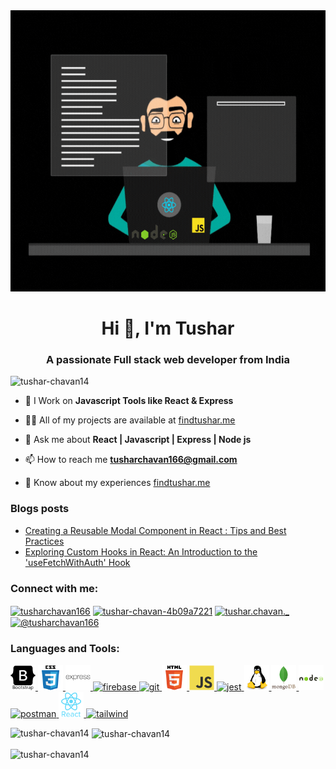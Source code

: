 <div align="center">
<img src="/header.gif" height="450" width="800">
</div>
<h1 align="center">Hi 👋, I'm Tushar</h1>
<h3 align="center">A passionate Full stack web developer from India</h3>

<p align="left"> <img src="https://komarev.com/ghpvc/?username=tushar-chavan14&label=Profile%20views&color=0e75b6&style=flat" alt="tushar-chavan14" /> </p>

- 🌱 I Work on **Javascript Tools like React & Express**

- 👨‍💻 All of my projects are available at [findtushar.me](findtushar.me)

- 💬 Ask me about **React | Javascript | Express | Node js**

- 📫 How to reach me **tusharchavan166@gmail.com**

- 📄 Know about my experiences [findtushar.me](findtushar.me)

### Blogs posts
<!-- BLOG-POST-LIST:START -->
- [Creating a Reusable Modal Component in React :  Tips and Best Practices](https://medium.com/@tusharchavan166/creating-a-reusable-modal-component-in-react-tips-and-best-practices-249784902689?source=rss-53b410a24253------2)
- [Exploring Custom Hooks in React: An Introduction to the &#39;useFetchWithAuth&#39; Hook](https://medium.com/@tusharchavan166/exploring-custom-hooks-in-react-an-introduction-to-the-usefetchwithauth-hook-f5b0fb0baf40?source=rss-53b410a24253------2)
<!-- BLOG-POST-LIST:END -->

<h3 align="left">Connect with me:</h3>
<p align="left">
<a href="https://twitter.com/tusharchavan166" target="blank"><img align="center" src="https://raw.githubusercontent.com/rahuldkjain/github-profile-readme-generator/master/src/images/icons/Social/twitter.svg" alt="tusharchavan166" height="30" width="40" /></a>
<a href="https://linkedin.com/in/tushar-chavan-4b09a7221" target="blank"><img align="center" src="https://raw.githubusercontent.com/rahuldkjain/github-profile-readme-generator/master/src/images/icons/Social/linked-in-alt.svg" alt="tushar-chavan-4b09a7221" height="30" width="40" /></a>
<a href="https://instagram.com/tushar.chavan._" target="blank"><img align="center" src="https://raw.githubusercontent.com/rahuldkjain/github-profile-readme-generator/master/src/images/icons/Social/instagram.svg" alt="tushar.chavan._" height="30" width="40" /></a>
<a href="https://medium.com/@tusharchavan166" target="blank"><img align="center" src="https://raw.githubusercontent.com/rahuldkjain/github-profile-readme-generator/master/src/images/icons/Social/medium.svg" alt="@tusharchavan166" height="30" width="40" /></a>
</p>

<h3 align="left">Languages and Tools:</h3>
<p align="left"> <a href="https://getbootstrap.com" target="_blank" rel="noreferrer"> <img src="https://raw.githubusercontent.com/devicons/devicon/master/icons/bootstrap/bootstrap-plain-wordmark.svg" alt="bootstrap" width="40" height="40"/> </a> <a href="https://www.w3schools.com/css/" target="_blank" rel="noreferrer"> <img src="https://raw.githubusercontent.com/devicons/devicon/master/icons/css3/css3-original-wordmark.svg" alt="css3" width="40" height="40"/> </a> <a href="https://expressjs.com" target="_blank" rel="noreferrer"> <img src="https://raw.githubusercontent.com/devicons/devicon/master/icons/express/express-original-wordmark.svg" alt="express" width="40" height="40"/> </a> <a href="https://firebase.google.com/" target="_blank" rel="noreferrer"> <img src="https://www.vectorlogo.zone/logos/firebase/firebase-icon.svg" alt="firebase" width="40" height="40"/> </a> <a href="https://git-scm.com/" target="_blank" rel="noreferrer"> <img src="https://www.vectorlogo.zone/logos/git-scm/git-scm-icon.svg" alt="git" width="40" height="40"/> </a> <a href="https://www.w3.org/html/" target="_blank" rel="noreferrer"> <img src="https://raw.githubusercontent.com/devicons/devicon/master/icons/html5/html5-original-wordmark.svg" alt="html5" width="40" height="40"/> </a> <a href="https://developer.mozilla.org/en-US/docs/Web/JavaScript" target="_blank" rel="noreferrer"> <img src="https://raw.githubusercontent.com/devicons/devicon/master/icons/javascript/javascript-original.svg" alt="javascript" width="40" height="40"/> </a> <a href="https://jestjs.io" target="_blank" rel="noreferrer"> <img src="https://www.vectorlogo.zone/logos/jestjsio/jestjsio-icon.svg" alt="jest" width="40" height="40"/> </a> <a href="https://www.linux.org/" target="_blank" rel="noreferrer"> <img src="https://raw.githubusercontent.com/devicons/devicon/master/icons/linux/linux-original.svg" alt="linux" width="40" height="40"/> </a> <a href="https://www.mongodb.com/" target="_blank" rel="noreferrer"> <img src="https://raw.githubusercontent.com/devicons/devicon/master/icons/mongodb/mongodb-original-wordmark.svg" alt="mongodb" width="40" height="40"/> </a> <a href="https://nodejs.org" target="_blank" rel="noreferrer"> <img src="https://raw.githubusercontent.com/devicons/devicon/master/icons/nodejs/nodejs-original-wordmark.svg" alt="nodejs" width="40" height="40"/> </a> <a href="https://postman.com" target="_blank" rel="noreferrer"> <img src="https://www.vectorlogo.zone/logos/getpostman/getpostman-icon.svg" alt="postman" width="40" height="40"/> </a> <a href="https://reactjs.org/" target="_blank" rel="noreferrer"> <img src="https://raw.githubusercontent.com/devicons/devicon/master/icons/react/react-original-wordmark.svg" alt="react" width="40" height="40"/> </a> <a href="https://tailwindcss.com/" target="_blank" rel="noreferrer"> <img src="https://www.vectorlogo.zone/logos/tailwindcss/tailwindcss-icon.svg" alt="tailwind" width="40" height="40"/> </a> </p>

<p><img align="left" src="https://github-readme-stats.vercel.app/api/top-langs?username=tushar-chavan14&show_icons=true&locale=en&layout=compact" alt="tushar-chavan14" /></p>

<p>&nbsp;<img align="center" src="https://github-readme-stats.vercel.app/api?username=tushar-chavan14&show_icons=true&locale=en" alt="tushar-chavan14" /></p>

<p><img align="center" src="https://github-readme-streak-stats.herokuapp.com/?user=tushar-chavan14&" alt="tushar-chavan14" /></p>

